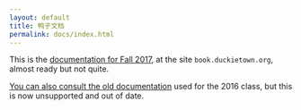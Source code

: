 ```yaml
---
layout: default
title: 鸭子文档
permalink: docs/index.html
---
```


This is the [documentation for Fall 2017][docs-new], at the site `book.duckietown.org`, almost ready but not quite.

[You can also consult the old documentation][docs-old] used for the 2016 class, but this is now unsupported and out of date.

[docs-new]: http://book.duckietown.org/
[docs-old]: http://duckietown.mit.edu/
